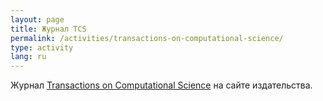 ```yaml
---
layout: page
title: Журнал TCS
permalink: /activities/transactions-on-computational-science/
type: activity
lang: ru
---
```


Журнал [Transactions on Computational Science](http://www.springer.com/computer/lncs?SGWID=0-164-6-151275-0) на сайте издательства.
